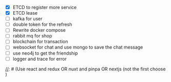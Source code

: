 - [x] ETCD to register more service 
- [x] ETCD lease
- [ ] kafka for user
- [ ] double token for the refresh
- [ ] Rewrite docker compose
- [ ] rabbit mq for shop
- [ ] blockchain for transaction
- [ ] websocket for chat and use mongo to save the chat message
- [ ] use neo4j to get the friendship
- [ ] logger and trace for error

[//]: # (All for the location not use cloud)
[//]: # (for cloud)
[//]: # (aws ec2 and use nginx and kubernetes to CICD and use serverless to deploy)

[//]: # (for the front)
[//]: # (Use react and redux OR nuxt and pinpa OR nextjs (not the first choose )

[//]: # (for the block chain i want to use own block chain)